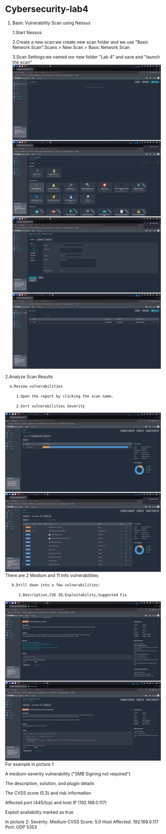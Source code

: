 # Cybersecurity-lab4
1. Basic Vulnerability Scan using Nessus

   1.Start Nessus
   
   2.Create a new scan:we create new scan folder and we use "Basic Network Scan":Scans > New Scan > Basic Network Scan
   
   3.Scan Settings:we named our new folder "Lab 4" and save and "launch the scan"
![image alt](https://github.com/AlizadaUlvi/Cybersecurity-lab4/blob/3b3098f10efd47d30cd10f9a387ef0f3d411674f/step1/step1.jpg)
![image alt](https://github.com/AlizadaUlvi/Cybersecurity-lab4/blob/cc1608c4f2f8cf3a36aa6c09494ea98022181938/step1/step1%20(2).jpg)
![image alt](https://github.com/AlizadaUlvi/Cybersecurity-lab4/blob/436153cc154a00d1561767e48250e619b788fea9/step1/step1%20(3).jpg)
![image alt](https://github.com/AlizadaUlvi/Cybersecurity-lab4/blob/09bc0acee2ef3c452692cc92bf95ab5b4193f119/step1/step1%20(4).jpg)

2.Analyze Scan Results

      a.Review vulnerabilities
      
         1.Open the report by clicking the scan name.
   
         2.Sort vulnerabilities Severity
![image alt](https://github.com/AlizadaUlvi/Cybersecurity-lab4/blob/de090274da6953a17f93bdce321fb00385256985/step2/step%202%20a.jpg)
![image alt](https://github.com/AlizadaUlvi/Cybersecurity-lab4/blob/aa75ac2de26ea395e636b716e04c31970b98df20/step2/step%202%20a%20(2).jpg)   
There are 2 Medium and 11 Info vulnerabilities
       
       b.Drill down into a few vulnerabilities:
          
          1.Description,CVE ID,Exploitability,Suggested Fix
          
![image alt](https://github.com/AlizadaUlvi/Cybersecurity-lab4/blob/cb0080d7c7f4d25f6b1cc5df31b4597648f4e6c3/step2/step%202%20b.jpg)
![image alt](https://github.com/AlizadaUlvi/Cybersecurity-lab4/blob/4b38d7a6e2ba952b05fb3c9452f749ec374bd9ba/step2/step%202%20b%20(2).jpg)
For example in picture 1:

A medium-severity vulnerability ("SMB Signing not required")

The description, solution, and plugin details

The CVSS score (5.3) and risk information

Affected port (445/tcp) and host IP (192.168.0.117)

Exploit availability marked as true

In picture 2:
Severity: Medium
CVSS Score: 5.0
Host Affected: 192.168.0.117
Port: UDP 5353
